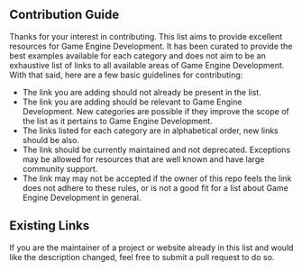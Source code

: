 
## Contribution Guide

Thanks for your interest in contributing. This list aims to provide excellent resources for Game Engine Development. It has been curated to provide the best examples available for each category and does not aim to be an exhaustive list of links to all available areas of Game Engine Development. With that said, here are a few basic guidelines for contributing:

- The link you are adding should not already be present in the list.
- The link you are adding should be relevant to Game Engine Development. New categories are possible if they improve the scope of the list as it pertains to Game Engine Development.
- The links listed for each category are in alphabetical order, new links should be also.
- The link should be currently maintained and not deprecated. Exceptions may be allowed for resources that are well known and have large community support.
- The link may may not be accepted if the owner of this repo feels the link does not adhere to these rules, or is not a good fit for a list about Game Engine Development in general.

## Existing Links

If you are the maintainer of a project or website already in this list and would like the description changed, feel free to submit a pull request to do so.